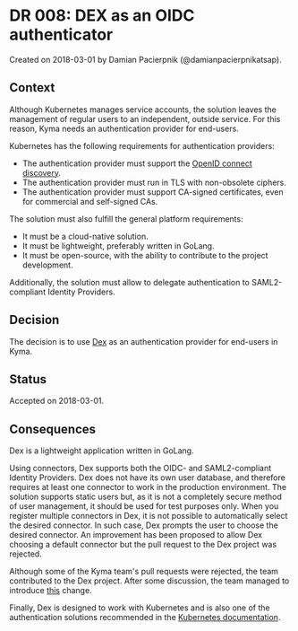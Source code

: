 # DR 008: DEX as an OIDC authenticator

Created on 2018-03-01 by Damian Pacierpnik (@damianpacierpnikatsap).

## Context

Although Kubernetes manages service accounts, the solution leaves the management of regular users to an independent, outside service.
For this reason, Kyma needs an authentication provider for end-users.

Kubernetes has the following requirements for authentication providers:
- The authentication provider must support the [OpenID connect discovery](https://openid.net/specs/openid-connect-discovery-1_0.html).
- The authentication provider must run in TLS with non-obsolete ciphers.
- The authentication provider must support CA-signed certificates, even for commercial and self-signed CAs.

The solution must also fulfill the general platform requirements:
- It must be a cloud-native solution.
- It must be lightweight, preferably written in GoLang.
- It must be open-source, with the ability to contribute to the project development.

Additionally, the solution must allow to delegate authentication to SAML2-compliant Identity Providers.

## Decision

The decision is to use [Dex](https://github.com/coreos/dex) as an authentication provider for end-users in Kyma.

## Status

Accepted on 2018-03-01.

## Consequences

Dex is a lightweight application written in GoLang.

Using connectors, Dex supports both the OIDC- and SAML2-compliant Identity Providers. Dex does not have its own user database, and therefore requires at least one connector to work in the production
environment. The solution supports static users but, as it is not a completely secure method of user management, it should be used for test purposes only.
When you register multiple connectors in Dex, it is not possible to automatically select the desired connector. In such case, Dex prompts the user to choose the desired connector.
An improvement has been proposed to allow Dex choosing a default connector but the pull request to the Dex project was rejected.

Although some of the Kyma team's pull requests were rejected, the team contributed to the Dex project.
After some discussion, the team managed to introduce [this](https://github.com/coreos/dex/issues/1087) change.

Finally, Dex is designed to work with Kubernetes and is also one of the authentication solutions
recommended in the [Kubernetes documentation](https://kubernetes.io/docs/admin/authentication/#configuring-the-api-server).
